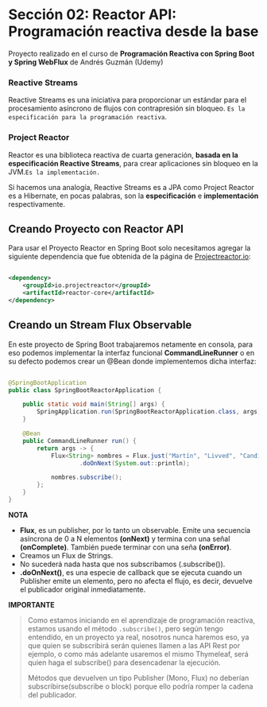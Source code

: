 # Sección 02: Reactor API: Programación reactiva desde la base

Proyecto realizado en el curso de **Programación Reactiva con Spring Boot y Spring WebFlux** de Andrés Guzmán (Udemy)

### Reactive Streams

Reactive Streams es una iniciativa para proporcionar un estándar para el procesamiento asíncrono de flujos con
contrapresión sin bloqueo. ``Es la especificación para la programación reactiva``.

### Project Reactor

Reactor es una biblioteca reactiva de cuarta generación, **basada en la especificación Reactive Streams**, para crear
aplicaciones sin bloqueo en la JVM.``Es la implementación.``

Si hacemos una analogía, Reactive Streams es a JPA como Project Reactor es a Hibernate, en pocas palabras, son la
**especificación** e **implementación** respectivamente.

## Creando Proyecto con Reactor API

Para usar el Proyecto Reactor en Spring Boot solo necesitamos agregar la siguiente dependencia que fue obtenida de la
página de [Projectreactor.io](https://projectreactor.io/docs/core/release/reference/#getting):

````xml

<dependency>
    <groupId>io.projectreactor</groupId>
    <artifactId>reactor-core</artifactId>
</dependency>
````

## Creando un Stream Flux Observable

En este proyecto de Spring Boot trabajaremos netamente en consola, para eso podemos implementar la interfaz funcional
**CommandLineRunner** o en su defecto podemos crear un @Bean donde implementemos dicha interfaz:

````java

@SpringBootApplication
public class SpringBootReactorApplication {

    public static void main(String[] args) {
        SpringApplication.run(SpringBootReactorApplication.class, args);
    }

    @Bean
    public CommandLineRunner run() {
        return args -> {
            Flux<String> nombres = Flux.just("Martín", "Livved", "Candi", "Iselita")
                    .doOnNext(System.out::println);

            nombres.subscribe();
        };
    }
}
````

**NOTA**

- **Flux**, es un publisher, por lo tanto un observable. Emite una secuencia asíncrona de 0 a N elementos **(onNext)** y
  termina con una señal **(onComplete)**. También puede terminar con una seña **(onError)**.
- Creamos un Flux de Strings.
- No sucederá nada hasta que nos subscribamos (.subscribe()).
- **.doOnNext()**, es una especie de callback que se ejecuta cuando un Publisher emite un elemento, pero no afecta el
  flujo, es decir, devuelve el publicador original inmediatamente.

**IMPORTANTE**
> Como estamos iniciando en el aprendizaje de programación reactiva, estamos usando el método ``.subscribe()``, pero
> según tengo entendido, en un proyecto ya real, nosotros nunca haremos eso, ya que quien se subscribirá serán quienes
> llamen a las API Rest por ejemplo, o como más adelante usaremos el mismo Thymeleaf, será quien haga el
> subscribe() para desencadenar la ejecución.
>
> Métodos que devuelven un tipo Publisher (Mono, Flux) no deberían subscribirse(subscribe o block) porque ello
> podría romper la cadena del publicador.
